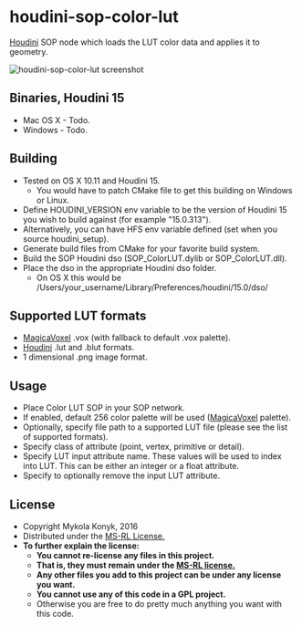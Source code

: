 # houdini-sop-color-lut

[Houdini](http://www.sidefx.com/index.php) SOP node which loads the LUT color data and applies it to geometry.

![houdini-sop-color-lut screenshot](http://i.imgur.com/0rweGm1.png)

## Binaries, Houdini 15
* Mac OS X - Todo.
* Windows - Todo.

## Building

* Tested on OS X 10.11 and Houdini 15.
  * You would have to patch CMake file to get this building on Windows or Linux.
* Define HOUDINI_VERSION env variable to be the version of Houdini 15 you wish to build against (for example "15.0.313").
* Alternatively, you can have HFS env variable defined (set when you source houdini_setup).
* Generate build files from CMake for your favorite build system.
* Build the SOP Houdini dso (SOP_ColorLUT.dylib or SOP_ColorLUT.dll).
* Place the dso in the appropriate Houdini dso folder.
  * On OS X this would be /Users/your_username/Library/Preferences/houdini/15.0/dso/

## Supported LUT formats

* [MagicaVoxel](https://voxel.codeplex.com/) .vox (with fallback to default .vox palette).
* [Houdini](http://www.sidefx.com/index.php) .lut and .blut formats.
* 1 dimensional .png image format.

## Usage

* Place Color LUT SOP in your SOP network.
* If enabled, default 256 color palette will be used ([MagicaVoxel](https://voxel.codeplex.com/) palette).
* Optionally, specify file path to a supported LUT file (please see the list of supported formats).
* Specify class of attribute (point, vertex, primitive or detail).
* Specify LUT input attribute name. These values will be used to index into LUT. This can be either an integer or a float attribute.
* Specify to optionally remove the input LUT attribute.

## License

* Copyright Mykola Konyk, 2016
* Distributed under the [MS-RL License.](http://opensource.org/licenses/MS-RL)
* **To further explain the license:**
  * **You cannot re-license any files in this project.**
  * **That is, they must remain under the [MS-RL license.](http://opensource.org/licenses/MS-RL)**
  * **Any other files you add to this project can be under any license you want.**
  * **You cannot use any of this code in a GPL project.**
  * Otherwise you are free to do pretty much anything you want with this code.
